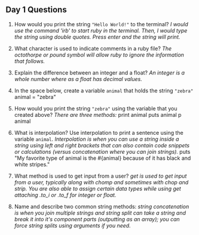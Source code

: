 ## Day 1 Questions

1. How would you print the string `"Hello World!"` to the terminal?
_I would use the command 'irb' to start ruby in the terminal. Then, I would type the string using double quotes. Press enter and the string will print._

1. What character is used to indicate comments in a ruby file?
_The octothorpe or pound symbol will allow ruby to ignore the information that follows._

1. Explain the difference between an integer and a float?
_An integer is a whole number where as a float has decimal values._

1. In the space below, create a variable `animal` that holds the string `"zebra"`
animal = "zebra"

1. How would you print the string `"zebra"` using the variable that you created above?
_There are three methods:_
print animal
puts animal
p animal

1. What is interpolation? Use interpolation to print a sentence using the variable `animal`.
_Interpolation is when you can use a string inside a string using left and right brackets that can also contain code snippets or calculations (versus concatenation where you can join strings)._
puts "My favorite type of animal is the #{animal} because of it has black and white stripes."

1. What method is used to get input from a user?
_get is used to get input from a user, typically along with chomp and sometimes with chop and strip. You are also able to assign certain data types while using get attaching .to_i or .to_f for integer or float._
1. Name and describe two common string methods:
_string concatenation is when you join multiple strings and string split can take a string and break it into it's component parts (outputting as an array); you can force string splits using arguments if you need._
